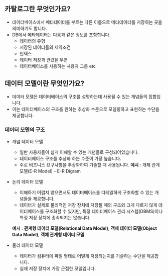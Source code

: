 ## 카탈로그란 무엇인가요?
- 데이터베이스에서 메타데이터를 부르는 다른 이름으로 메타데이터를 저장하는 곳을 의미하기도 합니다.
- DB에서 메타데이터는 다음과 같은 정보를 포함합니다.
    - 데이터의 유형
    - 저장된 데이터들의 제약조건
    - 인덱스
    - 데이터 저장과 관련된 부분
    - 데이터베이스를 사용하는 사용자 그룹
    etc

## 데이터 모델이란 무엇인가요?
- 데이터 모델은 데이터베이스의 구조를 설명하는데 사용될 수 있는 개념들의 집합입니다.
- 이는 데이터베이스의 구조를 원하는 추상화 수준으로 모델링하고 표현하는 수단을 제공합니다.

### 데이터 모델의 구조
- 개념 데이터 모델
    - 일반 사용자들이 쉽게 이해할 수 있는 개념들로 구성되어있습니다.
    - 데이터베이스 구조를 추상화 하는 수준이 가장 높습니다.
    - 주로 비즈니스 요구사항을 추상화하여 기술할 때 사용됩니다.
    **예시** : 개체 관계 모델(E-R Model) - E-R Digram

- 논리 데이터 모델
    - 이해하기 어렵지 않으면서도 데이터베이스를 디테일하게 구조화할 수 있는 개념들을 제공합니다. 
    - 데이터가 실제로 물리적인 저장 장치에 저장될 때의 구조와 크게 다르지 않게 데이터베이스를 구조화할 수 있지만, 특정 데이터베이스 관리 시스템(DBMS)이나 특정 저장 장치에 종속되지는 않습니다.

    **예시** : **관계형 데이터 모델(Relational Data Model)**, **객체 데이터 모델(Object Data Model)**, **객체 관계형 데이터 모델**
- 물리 데이터 모델
    - 데이터가 컴퓨터에 파일 형태로 어떻게 저장되는지를 기술하는 수단을 제공합니다.
    - 실제 저장 장치에 가장 근접한 모델입니다.